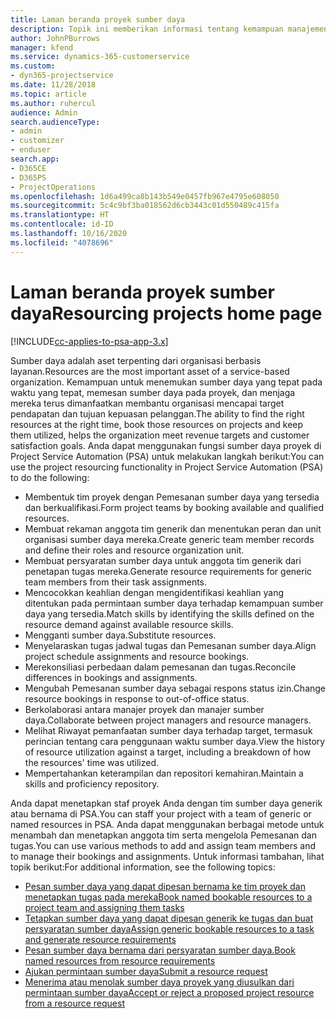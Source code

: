 ```yaml
---
title: Laman beranda proyek sumber daya
description: Topik ini memberikan informasi tentang kemampuan manajemen sumber daya di Project Service Automation (PSA) untuk Dynamics 365.
author: JohnPBurrows
manager: kfend
ms.service: dynamics-365-customerservice
ms.custom:
- dyn365-projectservice
ms.date: 11/28/2018
ms.topic: article
ms.author: ruhercul
audience: Admin
search.audienceType:
- admin
- customizer
- enduser
search.app:
- D365CE
- D365PS
- ProjectOperations
ms.openlocfilehash: 1d6a499ca8b143b549e0457fb967e4795e608050
ms.sourcegitcommit: 5c4c9bf3ba018562d6cb3443c01d550489c415fa
ms.translationtype: HT
ms.contentlocale: id-ID
ms.lasthandoff: 10/16/2020
ms.locfileid: "4078696"
---
```

# <a name="resourcing-projects-home-page"></a><span data-ttu-id="f4978-103">Laman beranda proyek sumber daya</span><span class="sxs-lookup"><span data-stu-id="f4978-103">Resourcing projects home page</span></span>

[!INCLUDE[cc-applies-to-psa-app-3.x](../includes/cc-applies-to-psa-app-3x.md)]

<span data-ttu-id="f4978-104">Sumber daya adalah aset terpenting dari organisasi berbasis layanan.</span><span class="sxs-lookup"><span data-stu-id="f4978-104">Resources are the most important asset of a service-based organization.</span></span> <span data-ttu-id="f4978-105">Kemampuan untuk menemukan sumber daya yang tepat pada waktu yang tepat, memesan sumber daya pada proyek, dan menjaga mereka terus dimanfaatkan membantu organisasi mencapai target pendapatan dan tujuan kepuasan pelanggan.</span><span class="sxs-lookup"><span data-stu-id="f4978-105">The ability to find the right resources at the right time, book those resources on projects and keep them utilized, helps the organization meet revenue targets and customer satisfaction goals.</span></span> <span data-ttu-id="f4978-106">Anda dapat menggunakan fungsi sumber daya proyek di Project Service Automation (PSA) untuk melakukan langkah berikut:</span><span class="sxs-lookup"><span data-stu-id="f4978-106">You can use the project resourcing functionality in Project Service Automation (PSA) to do the following:</span></span>

- <span data-ttu-id="f4978-107">Membentuk tim proyek dengan Pemesanan sumber daya yang tersedia dan berkualifikasi.</span><span class="sxs-lookup"><span data-stu-id="f4978-107">Form project teams by booking available and qualified resources.</span></span>
- <span data-ttu-id="f4978-108">Membuat rekaman anggota tim generik dan menentukan peran dan unit organisasi sumber daya mereka.</span><span class="sxs-lookup"><span data-stu-id="f4978-108">Create generic team member records and define their roles and resource organization unit.</span></span>
- <span data-ttu-id="f4978-109">Membuat persyaratan sumber daya untuk anggota tim generik dari penetapan tugas mereka.</span><span class="sxs-lookup"><span data-stu-id="f4978-109">Generate resource requirements for generic team members from their task assignments.</span></span>
- <span data-ttu-id="f4978-110">Mencocokkan keahlian dengan mengidentifikasi keahlian yang ditentukan pada permintaan sumber daya terhadap kemampuan sumber daya yang tersedia.</span><span class="sxs-lookup"><span data-stu-id="f4978-110">Match skills by identifying the skills defined on the resource demand against available resource skills.</span></span>
- <span data-ttu-id="f4978-111">Mengganti sumber daya.</span><span class="sxs-lookup"><span data-stu-id="f4978-111">Substitute resources.</span></span>
- <span data-ttu-id="f4978-112">Menyelaraskan tugas jadwal tugas dan Pemesanan sumber daya.</span><span class="sxs-lookup"><span data-stu-id="f4978-112">Align project schedule assignments and resource bookings.</span></span>
- <span data-ttu-id="f4978-113">Merekonsiliasi perbedaan dalam pemesanan dan tugas.</span><span class="sxs-lookup"><span data-stu-id="f4978-113">Reconcile differences in bookings and assignments.</span></span>
- <span data-ttu-id="f4978-114">Mengubah Pemesanan sumber daya sebagai respons status izin.</span><span class="sxs-lookup"><span data-stu-id="f4978-114">Change resource bookings in response to out-of-office status.</span></span>
- <span data-ttu-id="f4978-115">Berkolaborasi antara manajer proyek dan manajer sumber daya.</span><span class="sxs-lookup"><span data-stu-id="f4978-115">Collaborate between project managers and resource managers.</span></span>
- <span data-ttu-id="f4978-116">Melihat Riwayat pemanfaatan sumber daya terhadap target, termasuk perincian tentang cara penggunaan waktu sumber daya.</span><span class="sxs-lookup"><span data-stu-id="f4978-116">View the history of resource utilization against a target, including a breakdown of how the resources' time was utilized.</span></span>
- <span data-ttu-id="f4978-117">Mempertahankan keterampilan dan repositori kemahiran.</span><span class="sxs-lookup"><span data-stu-id="f4978-117">Maintain a skills and proficiency repository.</span></span>


<span data-ttu-id="f4978-118">Anda dapat menetapkan staf proyek Anda dengan tim sumber daya generik atau bernama di PSA.</span><span class="sxs-lookup"><span data-stu-id="f4978-118">You can staff your project with a team of generic or named resources in PSA.</span></span> <span data-ttu-id="f4978-119">Anda dapat menggunakan berbagai metode untuk menambah dan menetapkan anggota tim serta mengelola Pemesanan dan tugas.</span><span class="sxs-lookup"><span data-stu-id="f4978-119">You can use various methods to add and assign team members and to manage their bookings and assignments.</span></span> <span data-ttu-id="f4978-120">Untuk informasi tambahan, lihat topik berikut:</span><span class="sxs-lookup"><span data-stu-id="f4978-120">For additional information, see the following topics:</span></span>

- [<span data-ttu-id="f4978-121">Pesan sumber daya yang dapat dipesan bernama ke tim proyek dan menetapkan tugas pada mereka</span><span class="sxs-lookup"><span data-stu-id="f4978-121">Book named bookable resources to a project team and assigning them tasks</span></span>](assign-named-bookable-resource.md)
- [<span data-ttu-id="f4978-122">Tetapkan sumber daya yang dapat dipesan generik ke tugas dan buat persyaratan sumber daya</span><span class="sxs-lookup"><span data-stu-id="f4978-122">Assign generic bookable resources to a task and generate resource requirements</span></span>](assign-generic-bookable-resource.md)
- [<span data-ttu-id="f4978-123">Pesan sumber daya bernama dari persyaratan sumber daya.</span><span class="sxs-lookup"><span data-stu-id="f4978-123">Book named resources from resource requirements</span></span>](book-named-resource.md)
- [<span data-ttu-id="f4978-124">Ajukan permintaan sumber daya</span><span class="sxs-lookup"><span data-stu-id="f4978-124">Submit a resource request</span></span>](submit-resource-request.md)
- [<span data-ttu-id="f4978-125">Menerima atau menolak sumber daya proyek yang diusulkan dari permintaan sumber daya</span><span class="sxs-lookup"><span data-stu-id="f4978-125">Accept or reject a proposed project resource from a resource request</span></span>](accept-reject-proposed-resource.md)
